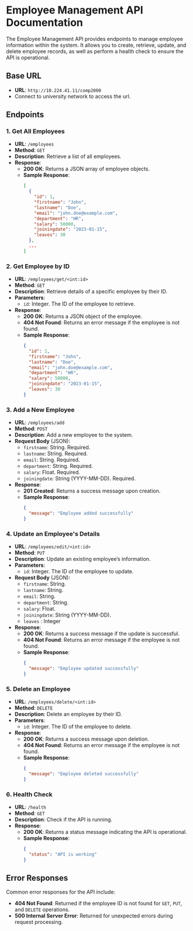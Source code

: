 # Employee Management API Documentation

The Employee Management API provides endpoints to manage employee information within the system. It allows you to create, retrieve, update, and delete employee records, as well as perform a health check to ensure the API is operational.

## Base URL
- **URL**: `http://10.224.41.11/comp2000` 
- Connect to university network to access the url.

## Endpoints

### 1. Get All Employees
- **URL**: `/employees`
- **Method**: `GET`
- **Description**: Retrieve a list of all employees.
- **Response**:
  - **200 OK**: Returns a JSON array of employee objects.
  - **Sample Response**:
    ```json
    [
      {
        "id": 1,
        "firstname": "John",
        "lastname": "Doe",
        "email": "john.doe@example.com",
        "department": "HR",
        "salary": 50000,
        "joiningdate": "2023-01-15",
        "leaves": 30
      },
      ...
    ]
    ```

### 2. Get Employee by ID
- **URL**: `/employees/get/<int:id>`
- **Method**: `GET`
- **Description**: Retrieve details of a specific employee by their ID.
- **Parameters**:
  - `id`: Integer. The ID of the employee to retrieve.
- **Response**:
  - **200 OK**: Returns a JSON object of the employee.
  - **404 Not Found**: Returns an error message if the employee is not found.
  - **Sample Response**:
    ```json
    {
      "id": 1,
      "firstname": "John",
      "lastname": "Doe",
      "email": "john.doe@example.com",
      "department": "HR",
      "salary": 50000,
      "joiningdate": "2023-01-15",
      "leaves": 30
    }
    ```

### 3. Add a New Employee
- **URL**: `/employees/add`
- **Method**: `POST`
- **Description**: Add a new employee to the system.
- **Request Body** (JSON):
  - `firstname`: String. Required.
  - `lastname`: String. Required.
  - `email`: String. Required.
  - `department`: String. Required.
  - `salary`: Float. Required.
  - `joiningdate`: String (YYYY-MM-DD). Required.
- **Response**:
  - **201 Created**: Returns a success message upon creation.
  - **Sample Response**:
    ```json
    {
      "message": "Employee added successfully"
    }
    ```

### 4. Update an Employee's Details
- **URL**: `/employees/edit/<int:id>`
- **Method**: `PUT`
- **Description**: Update an existing employee’s information.
- **Parameters**:
  - `id`: Integer. The ID of the employee to update.
- **Request Body** (JSON):
  - `firstname`: String.
  - `lastname`: String.
  - `email`: String.
  - `department`: String.
  - `salary`: Float.
  - `joiningdate`: String (YYYY-MM-DD).
  - `leaves` : Integer
- **Response**:
  - **200 OK**: Returns a success message if the update is successful.
  - **404 Not Found**: Returns an error message if the employee is not found.
  - **Sample Response**:
    ```json
    {
      "message": "Employee updated successfully"
    }
    ```

### 5. Delete an Employee
- **URL**: `/employees/delete/<int:id>`
- **Method**: `DELETE`
- **Description**: Delete an employee by their ID.
- **Parameters**:
  - `id`: Integer. The ID of the employee to delete.
- **Response**:
  - **200 OK**: Returns a success message upon deletion.
  - **404 Not Found**: Returns an error message if the employee is not found.
  - **Sample Response**:
    ```json
    {
      "message": "Employee deleted successfully"
    }
    ```

### 6. Health Check
- **URL**: `/health`
- **Method**: `GET`
- **Description**: Check if the API is running.
- **Response**:
  - **200 OK**: Returns a status message indicating the API is operational.
  - **Sample Response**:
    ```json
    {
      "status": "API is working"
    }
    ```

## Error Responses

Common error responses for the API include:
- **404 Not Found**: Returned if the employee ID is not found for `GET`, `PUT`, and `DELETE` operations.
- **500 Internal Server Error**: Returned for unexpected errors during request processing.
